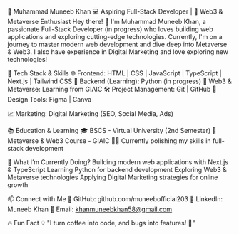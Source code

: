 📌 Muhammad Muneeb Khan
💻 Aspiring Full-Stack Developer | 🚀 Web3 & Metaverse Enthusiast
Hey there! 👋 I'm Muhammad Muneeb Khan, a passionate Full-Stack Developer (in progress) who loves building web applications and exploring cutting-edge technologies. Currently, I'm on a journey to master modern web development and dive deep into Metaverse & Web3.
 I also have experience in Digital Marketing and love exploring new technologies!

🚀 Tech Stack & Skills
🌐 Frontend: HTML | CSS | JavaScript | TypeScript | Next.js | Tailwind CSS
💾 Backend (Learning): Python (in progress)
🔗 Web3 & Metaverse: Learning from GIAIC
🛠 Project Management: Git | GitHub
🎨 Design Tools: Figma | Canva

📈 Marketing: Digital Marketing (SEO, Social Media, Ads)



📚 Education & Learning
🎓 BSCS - Virtual University (2nd Semester)
📖 Metaverse & Web3 Course - GIAIC
👨‍💻 Currently polishing my skills in full-stack development

🌱 What I’m Currently Doing?
Building modern web applications with Next.js & TypeScript
Learning Python for backend development
Exploring Web3 & Metaverse technologies
Applying Digital Marketing strategies for online growth

📫 Connect with Me
🔗 GitHub: github.com/muneebofficial203
💼 LinkedIn: Muneeb Khan
📧 Email: khanmuneebkhan58@gmail.com

🔥 Fun Fact
💡 "I turn coffee into code, and bugs into features! 🚀"
